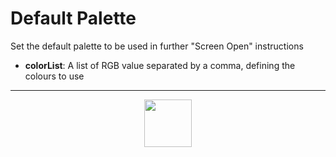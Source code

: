 # Default Palette
Set the default palette to be used in further "Screen Open" instructions
- **colorList**: A list of RGB value separated by a comma, defining the colours to use
---
<p align="center"><img valign="middle" width="76px" src="https://drive.google.com/uc?export=view&id=1c2KO0LJpvMS9X9CAGV6dOfciR7OWhdKA" /></p>